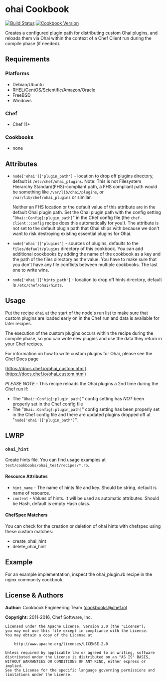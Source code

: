 # ohai Cookbook
[![Build Status](https://travis-ci.org/chef-cookbooks/ohai.svg?branch=master)](https://travis-ci.org/chef-cookbooks/ohai) [![Cookbook Version](https://img.shields.io/cookbook/v/ohai.svg)](https://supermarket.chef.io/cookbooks/ohai)

Creates a configured plugin path for distributing custom Ohai plugins, and reloads them via Ohai within the context of a Chef Client run during the compile phase (if needed).

## Requirements
### Platforms
- Debian/Ubuntu
- RHEL/CentOS/Scientific/Amazon/Oracle
- FreeBSD
- Windows

### Chef
- Chef 11+

### Cookbooks
- none

## Attributes
- `node['ohai']['plugin_path']` - location to drop off plugins directory, default is `/etc/chef/ohai_plugins`. Note: This is not Filesystem Hierarchy Standard(FHS)-compliant path, a FHS compliant path would be something like `/var/lib/ohai/plugins`, or `/var/lib/chef/ohai_plugins` or similar.

    Neither an FHS location or the default value of this attribute are in the default Ohai plugin path. Set the Ohai plugin path with the config setting "`Ohai::Config[:plugin_path]`" in the Chef config file (the `chef-client::config` recipe does this automatically for you!). The attribute is not set to the default plugin path that Ohai ships with because we don't want to risk destroying existing essential plugins for Ohai.

- `node['ohai']['plugins']` - sources of plugins, defaults to the `files/default/plugins` directory of this cookbook. You can add additional cookbooks by adding the name of the cookbook as a key and the path of the files directory as the value. You have to make sure that you don't have any file conflicts between multiple cookbooks. The last one to write wins.
- `node['ohai']['hints_path']` - location to drop off hints directory, default is `/etc/chef/ohai/hints`.

## Usage
Put the recipe `ohai` at the start of the node's run list to make sure that custom plugins are loaded early on in the Chef run and data is available for later recipes.

The execution of the custom plugins occurs within the recipe during the compile phase, so you can write new plugins and use the data they return in your Chef recipes.

For information on how to write custom plugins for Ohai, please see the Chef Docs page

[https://docs.chef.io/ohai_custom.html](https://docs.chef.io/ohai_custom.html)

_PLEASE NOTE_ - This recipe reloads the Ohai plugins a 2nd time during the Chef run if:
- The "`Ohai::Config[:plugin_path]`" config setting has _NOT_ been properly set in the Chef config file
- The "`Ohai::Config[:plugin_path]`" config setting has been properly set in the Chef config file and there are updated plugins dropped off at "`node['ohai']['plugin_path']`".

## LWRP
### `ohai_hint`
Create hints file.  You can find usage examples at `test/cookbooks/ohai_test/recipes/*.rb`.

#### Resource Attributes
- `hint_name` - The name of hints file and key. Should be string, default is name of resource.
- `content` - Values of hints. It will be used as automatic attributes. Should be Hash, default is empty Hash class.

#### ChefSpec Matchers
You can check for the creation or deletion of ohai hints with chefspec using these custom matches:
- create_ohai_hint
- delete_ohai_hint

## Example
For an example implementation, inspect the ohai_plugin.rb recipe in the nginx community cookbook.

## License & Authors
**Author:** Cookbook Engineering Team ([cookbooks@chef.io](mailto:cookbooks@chef.io))

**Copyright:** 2011-2016, Chef Software, Inc.

```
Licensed under the Apache License, Version 2.0 (the "License");
you may not use this file except in compliance with the License.
You may obtain a copy of the License at

    http://www.apache.org/licenses/LICENSE-2.0

Unless required by applicable law or agreed to in writing, software
distributed under the License is distributed on an "AS IS" BASIS,
WITHOUT WARRANTIES OR CONDITIONS OF ANY KIND, either express or implied.
See the License for the specific language governing permissions and
limitations under the License.
```
